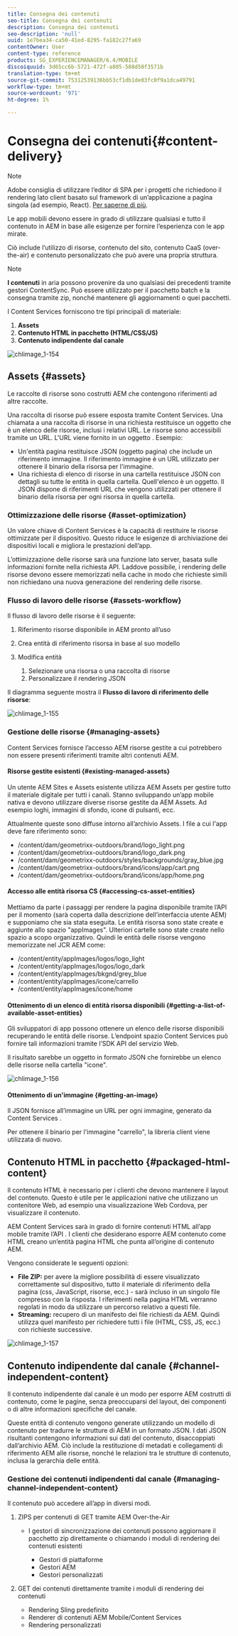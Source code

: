 ```yaml
---
title: Consegna dei contenuti
seo-title: Consegna dei contenuti
description: Consegna dei contenuti
seo-description: 'null'
uuid: 1e7bea34-ca50-41ed-8295-fa182c27fa69
contentOwner: User
content-type: reference
products: SG_EXPERIENCEMANAGER/6.4/MOBILE
discoiquuid: 3d65cc6b-5721-472f-a805-588d50f3571b
translation-type: tm+mt
source-git-commit: 75312539136bb53cf1db1de03fc0f9a1dca49791
workflow-type: tm+mt
source-wordcount: '971'
ht-degree: 1%

---
```



# Consegna dei contenuti{#content-delivery}

>[!NOTE]
>
>Adobe consiglia di utilizzare l’editor di SPA per i progetti che richiedono il rendering lato client basato sul framework di un’applicazione a pagina singola (ad esempio, React). [Per saperne di più](/help/sites-developing/spa-overview.md).

Le app mobili devono essere in grado di utilizzare qualsiasi e tutto il contenuto in AEM in base alle esigenze per fornire l’esperienza con le app mirate.

Ciò include l’utilizzo di risorse, contenuto del sito, contenuto CaaS (over-the-air) e contenuto personalizzato che può avere una propria struttura.

>[!NOTE]
>
>**I contenuti** in aria possono provenire da uno qualsiasi dei precedenti tramite gestori ContentSync. Può essere utilizzato per il pacchetto batch e la consegna tramite zip, nonché mantenere gli aggiornamenti o quei pacchetti.

I Content Services forniscono tre tipi principali di materiale:

1. **Assets**
1. **Contenuto HTML in pacchetto (HTML/CSS/JS)**
1. **Contenuto indipendente dal canale**

![chlimage_1-154](assets/chlimage_1-154.png)

## Assets {#assets}

Le raccolte di risorse sono costrutti AEM che contengono riferimenti ad altre raccolte.

Una raccolta di risorse può essere esposta tramite Content Services. Una chiamata a una raccolta di risorse in una richiesta restituisce un oggetto che è un elenco delle risorse, inclusi i relativi URL. Le risorse sono accessibili tramite un URL. L&#39;URL viene fornito in un oggetto . Esempio:

* Un&#39;entità pagina restituisce JSON (oggetto pagina) che include un riferimento immagine. Il riferimento immagine è un URL utilizzato per ottenere il binario della risorsa per l&#39;immagine.
* Una richiesta di elenco di risorse in una cartella restituisce JSON con dettagli su tutte le entità in quella cartella. Quell&#39;elenco è un oggetto. Il JSON dispone di riferimenti URL che vengono utilizzati per ottenere il binario della risorsa per ogni risorsa in quella cartella.

### Ottimizzazione delle risorse {#asset-optimization}

Un valore chiave di Content Services è la capacità di restituire le risorse ottimizzate per il dispositivo. Questo riduce le esigenze di archiviazione dei dispositivi locali e migliora le prestazioni dell’app.

L’ottimizzazione delle risorse sarà una funzione lato server, basata sulle informazioni fornite nella richiesta API. Laddove possibile, i rendering delle risorse devono essere memorizzati nella cache in modo che richieste simili non richiedano una nuova generazione del rendering delle risorse.

### Flusso di lavoro delle risorse {#assets-workflow}

Il flusso di lavoro delle risorse è il seguente:

1. Riferimento risorse disponibile in AEM pronto all’uso
1. Crea entità di riferimento risorsa in base al suo modello
1. Modifica entità

   1. Selezionare una risorsa o una raccolta di risorse
   1. Personalizzare il rendering JSON

Il diagramma seguente mostra il **Flusso di lavoro di riferimento delle risorse**:

![chlimage_1-155](assets/chlimage_1-155.png)

### Gestione delle risorse {#managing-assets}

Content Services fornisce l’accesso AEM risorse gestite a cui potrebbero non essere presenti riferimenti tramite altri contenuti AEM.

#### Risorse gestite esistenti {#existing-managed-assets}

Un utente AEM Sites e Assets esistente utilizza AEM Assets per gestire tutto il materiale digitale per tutti i canali. Stanno sviluppando un’app mobile nativa e devono utilizzare diverse risorse gestite da AEM Assets. Ad esempio loghi, immagini di sfondo, icone di pulsanti, ecc.

Attualmente queste sono diffuse intorno all’archivio Assets. I file a cui l&#39;app deve fare riferimento sono:

* /content/dam/geometrixx-outdoors/brand/logo_light.png
* /content/dam/geometrixx-outdoors/brand/logo_dark.png
* /content/dam/geometrixx-outdoors/styles/backgrounds/gray_blue.jpg
* /content/dam/geometrixx-outdoors/brand/icons/app/cart.png
* /content/dam/geometrixx-outdoors/brand/icons/app/home.png

#### Accesso alle entità risorsa CS {#accessing-cs-asset-entities}

Mettiamo da parte i passaggi per rendere la pagina disponibile tramite l’API per il momento (sarà coperta dalla descrizione dell’interfaccia utente AEM) e supponiamo che sia stata eseguita. Le entità risorsa sono state create e aggiunte allo spazio &quot;appImages&quot;. Ulteriori cartelle sono state create nello spazio a scopo organizzativo. Quindi le entità delle risorse vengono memorizzate nel JCR AEM come:

* /content/entity/appImages/logos/logo_light
* /content/entity/appImages/logos/logo_dark
* /content/entity/appImages/bkgnd/grey_blue
* /content/entity/appImages/icone/carrello
* /content/entity/appImages/icone/home

#### Ottenimento di un elenco di entità risorsa disponibili {#getting-a-list-of-available-asset-entities}

Gli sviluppatori di app possono ottenere un elenco delle risorse disponibili recuperando le entità delle risorse. L’endpoint spazio Content Services può fornire tali informazioni tramite l’SDK API del servizio Web.

Il risultato sarebbe un oggetto in formato JSON che fornirebbe un elenco delle risorse nella cartella &quot;icone&quot;.

![chlimage_1-156](assets/chlimage_1-156.png)

#### Ottenimento di un&#39;immagine {#getting-an-image}

Il JSON fornisce all’immagine un URL per ogni immagine, generato da Content Services .

Per ottenere il binario per l&#39;immagine &quot;carrello&quot;, la libreria client viene utilizzata di nuovo.

## Contenuto HTML in pacchetto {#packaged-html-content}

Il contenuto HTML è necessario per i clienti che devono mantenere il layout del contenuto. Questo è utile per le applicazioni native che utilizzano un contenitore Web, ad esempio una visualizzazione Web Cordova, per visualizzare il contenuto.

AEM Content Services sarà in grado di fornire contenuti HTML all’app mobile tramite l’API . I clienti che desiderano esporre AEM contenuto come HTML creano un’entità pagina HTML che punta all’origine di contenuto AEM.

Vengono considerate le seguenti opzioni:

* **File ZIP:** per avere la migliore possibilità di essere visualizzato correttamente sul dispositivo, tutto il materiale di riferimento della pagina (css, JavaScript, risorse, ecc.) - sarà incluso in un singolo file compresso con la risposta. I riferimenti nella pagina HTML verranno regolati in modo da utilizzare un percorso relativo a questi file.
* **Streaming:** recupero di un manifesto dei file richiesti da AEM. Quindi utilizza quel manifesto per richiedere tutti i file (HTML, CSS, JS, ecc.) con richieste successive.

![chlimage_1-157](assets/chlimage_1-157.png)

## Contenuto indipendente dal canale {#channel-independent-content}

Il contenuto indipendente dal canale è un modo per esporre AEM costrutti di contenuto, come le pagine, senza preoccuparsi del layout, dei componenti o di altre informazioni specifiche del canale.

Queste entità di contenuto vengono generate utilizzando un modello di contenuto per tradurre le strutture di AEM in un formato JSON. I dati JSON risultanti contengono informazioni sui dati del contenuto, disaccoppiati dall’archivio AEM. Ciò include la restituzione di metadati e collegamenti di riferimento AEM alle risorse, nonché le relazioni tra le strutture di contenuto, inclusa la gerarchia delle entità.

### Gestione dei contenuti indipendenti dal canale {#managing-channel-independent-content}

Il contenuto può accedere all’app in diversi modi.

1. ZIPS per contenuti di GET tramite AEM Over-the-Air

   * I gestori di sincronizzazione dei contenuti possono aggiornare il pacchetto zip direttamente o chiamando i moduli di rendering dei contenuti esistenti

      * Gestori di piattaforme
      * Gestori AEM
      * Gestori personalizzati

1. GET dei contenuti direttamente tramite i moduli di rendering dei contenuti

   * Rendering Sling predefinito
   * Renderer di contenuti AEM Mobile/Content Services
   * Rendering personalizzati

